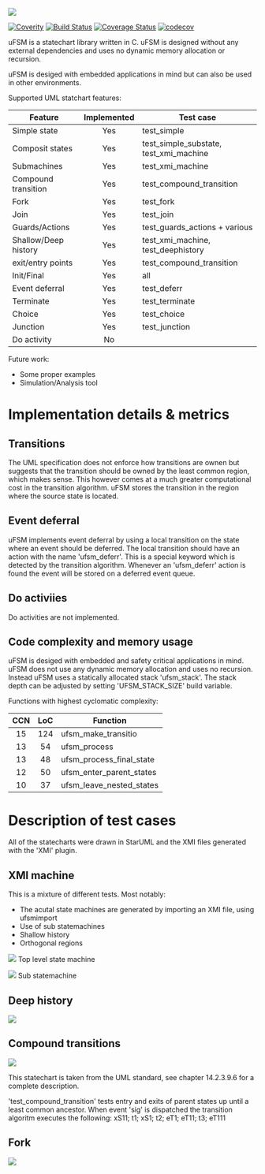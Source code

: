 ![](https://github.com/jonpe960/ufsm/raw/master/doc/logo.png)

[![Coverity](https://scan.coverity.com/projects/15860/badge.svg)](https://scan.coverity.com/projects/jonpe960-ufsm)
[![Build Status](https://travis-ci.org/jonpe960/ufsm.svg?branch=master)](https://travis-ci.org/jonpe960/ufsm)
[![Coverage Status](https://coveralls.io/repos/github/jonpe960/ufsm/badge.svg)](https://coveralls.io/github/jonpe960/ufsm)
[![codecov](https://codecov.io/gh/jonpe960/ufsm/branch/master/graph/badge.svg)](https://codecov.io/gh/jonpe960/ufsm)

uFSM is a statechart library written in C. uFSM is designed without any external dependencies and uses no dynamic memory allocation or recursion.

uFSM is desiged with embedded applications in mind but can also be used in other environments. 

Supported UML statchart features:

| Feature              | Implemented | Test case                              |
| -------------------- |:-----------:| -------------------------------------- |
| Simple state         | Yes         | test_simple                            |
| Composit states      | Yes         | test_simple_substate, test_xmi_machine |
| Submachines          | Yes         | test_xmi_machine                       |
| Compound transition  | Yes         | test_compound_transition               |
| Fork                 | Yes         | test_fork                              |
| Join                 | Yes         | test_join                              |
| Guards/Actions       | Yes         | test_guards_actions + various          |
| Shallow/Deep history | Yes         | test_xmi_machine, test_deephistory     | 
| exit/entry points    | Yes         | test_compound_transition               |
| Init/Final           | Yes         | all                                    |
| Event deferral       | Yes         | test_deferr                            |
| Terminate            | Yes         | test_terminate                         |
| Choice               | Yes         | test_choice                            |
| Junction             | Yes         | test_junction                          |
| Do activity          | No          |                                        |

Future work:
 - Some proper examples
 - Simulation/Analysis tool

# Implementation details & metrics

## Transitions
The UML specification does not enforce how transitions are ownen but suggests 
that the transition should be owned by the least common region, which makes sense. 
This however comes at a much greater computational cost in the transition algorithm. 
uFSM stores the transition in the region where the source state is located.

## Event deferral
uFSM implements event deferral by using a local transition on the state where
an event should be deferred. The local transition should have an action with
the name 'ufsm_deferr'. This is a special keyword which is detected by
the transition algorithm. Whenever an 'ufsm_deferr' action is found
the event will be stored on a deferred event queue.

## Do activiies
Do activities are not implemented.

## Code complexity and memory usage
uFSM is desiged with embedded and safety critical applications in mind. 
uFSM does not use any dynamic memory allocation and uses no recursion.
Instead uFSM uses a statically allocated stack 'ufsm_stack'. The stack depth
can be adjusted by setting 'UFSM_STACK_SIZE' build variable.

Functions with highest cyclomatic complexity:

| CCN | LoC   | Function                   |
|:---:|:-----:| ---------------------------|
| 15  | 124   | ufsm_make_transitio        |
| 13  | 54    | ufsm_process               |
| 13  | 48    | ufsm_process_final_state   |
| 12  | 50    | ufsm_enter_parent_states   |
| 10  | 37    | ufsm_leave_nested_states   |

# Description of test cases

All of the statecharts were drawn in StarUML and the XMI files generated with the 'XMI' plugin.

## XMI machine

This is a mixture of different tests. Most notably:
 - The acutal state machines are generated by importing an XMI file, using ufsmimport
 - Use of sub statemachines
 - Shallow history
 - Orthogonal regions

![](https://github.com/jonpe960/ufsm/raw/master/doc/test_xmi_machine1.png)
Top level state machine

![](https://github.com/jonpe960/ufsm/raw/master/doc/test_xmi_machine2.png)
Sub statemachine

## Deep history

![](https://github.com/jonpe960/ufsm/raw/master/doc/test_deephistory.png)



## Compound transitions

![](https://github.com/jonpe960/ufsm/raw/master/doc/test_compound_transition.png)

This statechart is taken from the UML standard, see chapter 14.2.3.9.6 for a complete description.

'test_compound_transition' tests entry and exits of parent states up until a least common ancestor. When event 'sig' is dispatched the transition algoritm executes the following: xS11; t1; xS1; t2; eT1; eT11; t3; eT111

## Fork

![](https://github.com/jonpe960/ufsm/raw/master/doc/test_fork.png)



